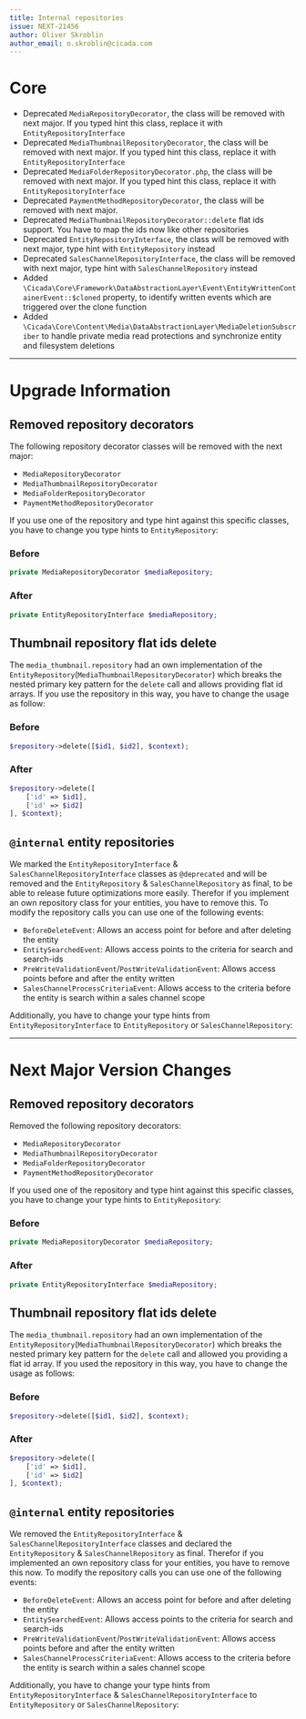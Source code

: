 ```yaml
---
title: Internal repositories
issue: NEXT-21456
author: Oliver Skroblin
author_email: o.skroblin@cicada.com
---
```

# Core
* Deprecated `MediaRepositoryDecorator`, the class will be removed with next major. If you typed hint this class, replace it with `EntityRepositoryInterface`
* Deprecated `MediaThumbnailRepositoryDecorator`, the class will be removed with next major. If you typed hint this class, replace it with `EntityRepositoryInterface`
* Deprecated `MediaFolderRepositoryDecorator.php`, the class will be removed with next major. If you typed hint this class, replace it with `EntityRepositoryInterface`
* Deprecated  `PaymentMethodRepositoryDecorator`, the class will be removed with next major.
* Deprecated `MediaThumbnailRepositoryDecorator::delete` flat ids support. You have to map the ids now like other repositories
* Deprecated `EntityRepositoryInterface`, the class will be removed with next major, type hint with `EntityRepository` instead
* Deprecated `SalesChannelRepositoryInterface`, the class will be removed with next major, type hint with `SalesChannelRepository` instead
* Added `\Cicada\Core\Framework\DataAbstractionLayer\Event\EntityWrittenContainerEvent::$cloned` property, to identify written events which are triggered over the clone function
* Added `\Cicada\Core\Content\Media\DataAbstractionLayer\MediaDeletionSubscriber` to handle private media read protections and synchronize entity and filesystem deletions
___
# Upgrade Information
## Removed repository decorators
The following repository decorator classes will be removed with the next major:
* `MediaRepositoryDecorator`
* `MediaThumbnailRepositoryDecorator`
* `MediaFolderRepositoryDecorator`
* `PaymentMethodRepositoryDecorator`

If you use one of the repository and type hint against this specific classes, you have to change you type hints to `EntityRepository`:

### Before
```php
private MediaRepositoryDecorator $mediaRepository;
```

### After
```php
private EntityRepositoryInterface $mediaRepository;
```

## Thumbnail repository flat ids delete
The `media_thumbnail.repository` had an own implementation of the `EntityRepository`(`MediaThumbnailRepositoryDecorator`) which breaks the nested primary key pattern for the `delete` call and allows providing flat id arrays. If you use the repository in this way, you have to change the usage as follow:

### Before
```php
$repository->delete([$id1, $id2], $context);
```

### After
```php
$repository->delete([
    ['id' => $id1], 
    ['id' => $id2]
], $context);
```

## `@internal` entity repositories
We marked the `EntityRepositoryInterface` & `SalesChannelRepositoryInterface` classes as `@deprecated` and will be removed and the `EntityRepository` & `SalesChannelRepository` as final, to be able to release future optimizations more easily. Therefor if you implement an own repository class for your entities, you have to remove this. To modify the repository calls you can use one of the following events:
* `BeforeDeleteEvent`: Allows an access point for before and after deleting the entity
* `EntitySearchedEvent`: Allows access points to the criteria for search and search-ids
* `PreWriteValidationEvent`/`PostWriteValidationEvent`: Allows access points before and after the entity written
* `SalesChannelProcessCriteriaEvent`: Allows access to the criteria before the entity is search within a sales channel scope

Additionally, you have to change your type hints from `EntityRepositoryInterface` to `EntityRepository` or `SalesChannelRepository`:
___
# Next Major Version Changes
## Removed repository decorators
Removed the following repository decorators:
* `MediaRepositoryDecorator`
* `MediaThumbnailRepositoryDecorator`
* `MediaFolderRepositoryDecorator`
* `PaymentMethodRepositoryDecorator`

If you used one of the repository and type hint against this specific classes, you have to change your type hints to `EntityRepository`:

### Before
```php
private MediaRepositoryDecorator $mediaRepository;
```

### After
```php
private EntityRepositoryInterface $mediaRepository;
```

## Thumbnail repository flat ids delete
The `media_thumbnail.repository` had an own implementation of the `EntityRepository`(`MediaThumbnailRepositoryDecorator`) which breaks the nested primary key pattern for the `delete` call and allowed you providing a flat id array. If you used the repository in this way, you have to change the usage as follows:

### Before
```php
$repository->delete([$id1, $id2], $context);
```

### After
```php
$repository->delete([
    ['id' => $id1], 
    ['id' => $id2]
], $context);
```

## `@internal` entity repositories
We removed the `EntityRepositoryInterface` & `SalesChannelRepositoryInterface` classes and declared the `EntityRepository` & `SalesChannelRepository` as final. Therefor if you implemented an own repository class for your entities, you have to remove this now. To modify the repository calls you can use one of the following events:
* `BeforeDeleteEvent`: Allows an access point for before and after deleting the entity
* `EntitySearchedEvent`: Allows access points to the criteria for search and search-ids
* `PreWriteValidationEvent`/`PostWriteValidationEvent`: Allows access points before and after the entity written
* `SalesChannelProcessCriteriaEvent`: Allows access to the criteria before the entity is search within a sales channel scope

Additionally, you have to change your type hints from `EntityRepositoryInterface` & `SalesChannelRepositoryInterface` to `EntityRepository` or `SalesChannelRepository`:
